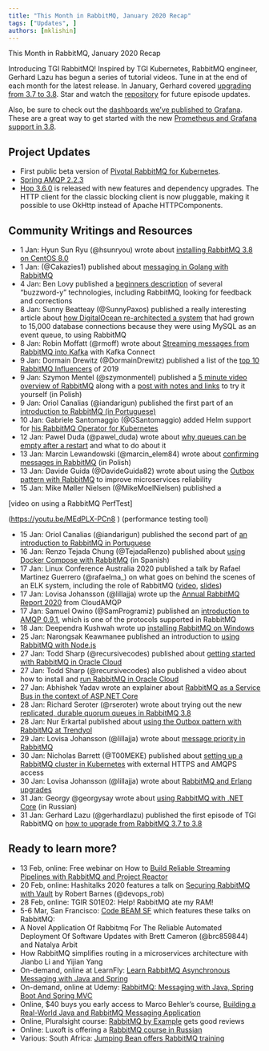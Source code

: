 ```yaml
---
title: "This Month in RabbitMQ, January 2020 Recap"
tags: ["Updates", ]
authors: [mklishin]
---
```


This Month in RabbitMQ, January 2020 Recap

Introducing TGI RabbitMQ! Inspired by TGI Kubernetes, RabbitMQ engineer, Gerhard Lazu has begun a
series of tutorial videos. Tune in at the end of each month for the latest release. In January,
Gerhard covered [upgrading from 3.7 to 3.8](https://youtu.be/DynCqFtnSoY).
Star and watch the [repository](https://youtu.be/DynCqFtnSoY) for future episode updates.

Also, be sure to check out the [dashboards we’ve published to Grafana](https://grafana.com/orgs/rabbitmq). These are a great way to get started with the new [Prometheus and Grafana support in 3.8](/docs/prometheus).

<!-- truncate -->

## Project Updates

* First public beta version of [Pivotal RabbitMQ for Kubernetes](https://network.pivotal.io/products/p-rabbitmq-for-kubernetes).
* [Spring AMQP 2.2.3](https://github.com/spring-projects/spring-amqp/releases)
* [Hop 3.6.0](https://groups.google.com/d/msg/rabbitmq-users/MEwbDJ8biRc/s4xLPpvYAwAJ) is released with new features and dependency upgrades. The HTTP client for the classic blocking client is now pluggable, making it possible to use OkHttp instead of Apache HTTPComponents.

## Community Writings and Resources

* 1 Jan: Hyun Sun Ryu (@hsunryou) wrote about [installing RabbitMQ 3.8 on CentOS 8.0](https://blog.naver.com/hsunryou/221756168969)
* 1 Jan: (@Cakazies1) published about [messaging in Golang with RabbitMQ](https://medium.com/@cakazies/messaging-golang-with-rabbitmq-2ed1ccf8314)
* 4 Jan: Ben Lovy published a [beginners description](https://dev.to/deciduously/correct-a-beginner-about-buzzword-technologies-4bbe) of several “buzzword-y” technologies, including RabbitMQ, looking for feedback and corrections
* 8 Jan: Sunny Beatteay (@SunnyPaxos) published a really interesting article about [how DigitalOcean re-architected a system](https://blog.digitalocean.com/from-15-000-database-connections-to-under-100-digitaloceans-tale-of-tech-debt/) that had grown to 15,000 database connections because they were using MySQL as an event queue, to using RabbitMQ
* 8 Jan: Robin Moffatt (@rmoff) wrote about [Streaming messages from RabbitMQ into Kafka](https://rmoff.net/2020/01/08/streaming-messages-from-rabbitmq-into-kafka-with-kafka-connect/) with Kafka Connect
* 9 Jan: Dormain Drewitz (@DormainDrewitz) published a list of the [top 10 RabbitMQ Influencers](https://content.pivotal.io/blog/top-rabbitmq-influencers-of-2019) of 2019
* 9 Jan: Szymon Mentel (@szymonmentel) published a [5 minute video overview of RabbitMQ](https://youtu.be/ViJNPnZPJn4) along with a [post with notes and links](https://szkolarabbita.pl/rabbitmq-klaster-w-5-minut/) to try it yourself (in Polish)
* 9 Jan: Oriol Canalias (@iandarigun) published the first part of an [introduction to RabbitMQ (in Portuguese)](https://medium.com/dev-cave/rabbit-mq-parte-i-c15e5f89d94)
* 10 Jan: Gabriele Santomaggio (@GSantomaggio) added Helm support for [his RabbitMQ Operator for Kubernetes](https://github.com/Gsantomaggio/rabbitmq-operator#install-the-rabbitmq-operator-with-helm3)
* 12 Jan: Pawel Duda (@pawel_duda) wrote about [why queues can be empty after a restart](https://devmeetsbiz.business.blog/2020/01/12/rabbitmq-queue-empty-after-a-restart-why-even-though-its-durable/) and what to do about it
* 13 Jan: Marcin Lewandowski (@marcin_elem84) wrote about [confirming messages in RabbitMQ](https://czterytygodnie.pl/potwierdzanie-wiadomosci-rabbitmq/) (in Polish)
* 13 Jan: Davide Guida (@DavideGuida82) wrote about using the [Outbox pattern with RabbitMQ](https://www.davideguida.com/improving-microservices-reliability-part-2-outbox-pattern/) to improve microservices reliability
* 15 Jan: Mike Møller Nielsen (@MikeMoelNielsen) published a

[video on using a RabbitMQ PerfTest]

(https://youtu.be/MEdPLX-PCn8 ) (performance testing tool)
* 15 Jan: Oriol Canalias (@iandarigun) published the second part of [an introduction to RabbitMQ in Portuguese](https://medium.com/dev-cave/rabbitmq-parte-ii-fa61a469ba2)
* 16 Jan: Renzo Tejada Chung (@TejadaRenzo) published about [using Docker Compose with RabbitMQ](https://renzotejada.com/blog/docker-compose-para-rabbitmq/) (in Spanish)
* 17 Jan: Linux Conference Australia 2020 published a talk by Rafael Martinez Guerrero (@rafaelma_) on what goes on behind the scenes of an ELK system, including the role of RabbitMQ ([video](https://youtu.be/4X0bmnb4tVI), [slides](https://e-mc2.net/behind-scenes-elk-system))
* 17 Jan: Lovisa Johansson (@lillajja) wrote up the [Annual RabbitMQ Report 2020](https://www.cloudamqp.com/blog/2020-01-17-annual-rabbitmq-report-2020-by-cloudamqp.html) from CloudAMQP
* 17 Jan: Samuel Owino (@SamProgramiz) published an [introduction to AMQP 0.9.1](https://medium.com/@samuelowino43/advanced-message-queueing-protocol-ampq-0-9-1-617209d2d6ec), which is one of the protocols supported in RabbitMQ
* 18 Jan: Deependra Kushwah wrote up [installing RabbitMQ on Windows](https://beetechnical.com/windows/rabbitmq-installation-on-windows/)
* 25 Jan: Narongsak Keawmanee published an introduction to [using RabbitMQ with Node.js](https://medium.com/@klogic/introduction-to-rabbitmq-with-nodejs-3f1ab928ed50)
* 27 Jan: Todd Sharp (@recursivecodes) published about [getting started with RabbitMQ in Oracle Cloud](https://blogs.oracle.com/developers/getting-started-with-rabbitmq-in-the-oracle-cloud)
* 27 Jan: Todd Sharp (@recursivecodes) also published a video about how to install and [run RabbitMQ in Oracle Cloud](https://youtu.be/9kVBZ5MQV6I)
* 27 Jan: Abhishek Yadav wrote an explainer about [RabbitMQ as a Service Bus in the context of ASP.NET Core](https://www.c-sharpcorner.com/article/rabbitmq-service-bus/)
* 28 Jan: Richard Seroter (@rseroter) wrote about trying out the new [replicated, durable quorum queues in RabbitMQ 3.8](https://seroter.wordpress.com/2020/01/28/lets-try-out-the-new-durable-replicated-quorum-queues-in-rabbitmq/)
* 28 Jan: Nur Erkartal published about [using the Outbox pattern with RabbitMQ at Trendyol](https://medium.com/trendyol-tech/outbox-pattern-story-at-trendyol-fcb35fe056d7)
* 29 Jan: Lovisa Johansson (@lillajja) wrote about [message priority in RabbitMQ](https://www.cloudamqp.com/blog/2020-01-29-message-priority-in-rabbitmq.html)
* 30 Jan: Nicholas Barrett (@T00MEKE) published about [setting up a RabbitMQ cluster in Kubernetes](https://nick.barrett.org.nz/setting-up-rabbitmq-ha-in-kubernetes-with-external-https-and-amqps-access-1ce1f3632dd2) with external HTTPS and AMQPS access
* 30 Jan: Lovisa Johansson (@lillajja) wrote about [RabbitMQ and Erlang upgrades](https://www.cloudamqp.com/blog/2020-01-30-rabbitmq-erlang-upgrades.html)
* 31 Jan: Georgy @georgysay wrote about [using RabbitMQ with .NET Core](https://habr.com/ru/post/486416/) (in Russian)
* 31 Jan: Gerhard Lazu (@gerhardlazu) published the first episode of TGI RabbitMQ on [how to upgrade from RabbitMQ 3.7 to 3.8](https://youtu.be/DynCqFtnSoY)

## Ready to learn more?

* 13 Feb, online: Free webinar on How to [Build Reliable Streaming Pipelines with RabbitMQ and Project Reactor](https://content.pivotal.io/rabbitmq/feb-13-how-to-build-reliable-streaming-pipelines-with-rabbitmq-and-project-reactor-webinar?utm_campaign=reactor-streaming-webinar-blog&amp;utm_source=rabbitmq&amp;utm_medium=website)
* 20 Feb, online: Hashitalks 2020 features a talk on [Securing RabbitMQ with Vault](https://events.hashicorp.com/hashitalks2020) by Robert Barnes (@devops_rob)
* 28 Feb, online: TGIR S01E02: Help! RabbitMQ ate my RAM!
* 5-6 Mar, San Francisco: [Code BEAM SF](https://codesync.global/conferences/code-beam-sf/) which features these talks on RabbitMQ:
* A Novel Application Of Rabbitmq For The Reliable Automated Deployment Of Software Updates with Brett Cameron (@brc859844) and Natalya Arbit
* How RabbitMQ simplifies routing in a microservices architecture with Jianbo Li and Yijian Yang
* On-demand, online at LearnFly: [Learn RabbitMQ Asynchronous Messaging with Java and Spring](https://www.learnfly.com/learn-rabbitmq-asynchronous-messaging-with-java-and-spring)
* On-demand, online at Udemy: [RabbitMQ: Messaging with Java, Spring Boot And Spring MVC](https://www.udemy.com/rabbitmq-messaging-with-java-spring-boot-and-spring-mvc/)
* Online, $40 buys you early access to Marco Behler’s course, [Building a Real-World Java and RabbitMQ Messaging Application](https://www.marcobehler.com/courses/30-building-a-real-world-java-and-rabbitmq-messaging-amqp-application)
* Online, Pluralsight course: [RabbitMQ by Example](https://www.pluralsight.com/courses/rabbitmq-by-example) gets good reviews
* Online: Luxoft is offering a [RabbitMQ course in Russian](https://www.luxoft-training.ru/kurs/platforma_obmena_soobshcheniyami_rabbitmq.html)
* Various: South Africa: [Jumping Bean offers RabbitMQ training](https://www.jumpingbean.co.za/rabbitmq)
